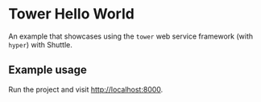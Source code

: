 # Tower Hello World

An example that showcases using the `tower` web service framework (with `hyper`) with Shuttle.

## Example usage

Run the project and visit <http://localhost:8000>.
